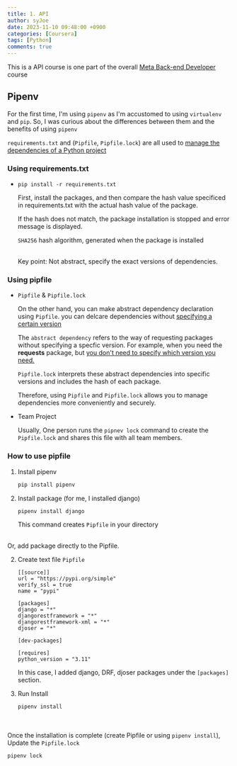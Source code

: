```yaml
---
title: 1. API
author: syJoe
date: 2023-11-10 09:48:00 +0900
categories: [Coursera]
tags: [Python]
comments: true  
---
```


This is a API course is one part of the overall [Meta Back-end Developer](https://www.coursera.org/professional-certificates/meta-back-end-developer) course

## Pipenv

For the first time, I'm using `pipenv` as I'm accustomed to using `virtualenv` and `pip`. So, I was curious about the differences between them and the benefits of using `pipenv`<br />

`requirements.txt` and (`Pipfile`, `Pipfile.lock`) are all used to <u>manage the dependencies of a Python project</u>

### Using requirements.txt

- `pip install -r requirements.txt`

    First, install the packages, and then compare the hash value specificed in requirements.txt with the actual hash value of the package. <br />

    If the hash does not match, the package installation is stopped and error message is displayed.<br />

    `SHA256` hash algorithm, generated when the package is installed<br /><br />
    
    Key point: Not abstract, specify the exact versions of dependencies.

### Using pipfile

- `Pipfile` & `Pipfile.lock`

    On the other hand, you can make abstract dependency declaration using `Pipfile`. you can delcare dependencies without <u>specifying a certain version</u><br />

    The `abstract dependency` refers to the way of requesting packages without specifying a specfic version. For example, when you need the **requests** package, but <u>you don't need to specify which version you need.</u>

    `Pipfile.lock` interprets these abstract dependencies into specific versions and includes the hash of each package.<br />

    Therefore, using `Pipfile` and `Pipfile.lock` allows you to manage dependencies more conveniently and securely.

- Team Project

    Usually, One person runs the `pipnev lock` command to create the `Pipfile.lock` and shares this file with all team members.

### How to use pipfile

1. Install pipenv
    ```bash
    pip install pipenv
    ```

2. Install package (for me, I installed django)
    ```bash
    pipenv install django
    ```
    This command creates `Pipfile` in your directory


<br />Or, add package directly to the Pipfile.

2. Create text file `Pipfile`
    ```text
    [[source]]
    url = "https://pypi.org/simple"
    verify_ssl = true
    name = "pypi"

    [packages]
    django = "*"
    djangorestframework = "*"
    djangorestframework-xml = "*"
    djoser = "*"

    [dev-packages]

    [requires]
    python_version = "3.11"
    ```
    In this case, I added django, DRF, djoser packages under the `[packages]` section.

3. Run Install 
    ```bash
    pipenv install
    ```

<br /><br />Once the installation is complete (create Pipfile or using `pipenv install`), Update the `Pipfile.lock`

```bash
pipenv lock
```
